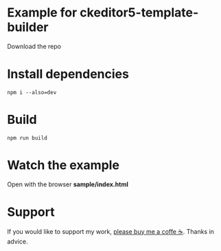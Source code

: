 # Example for ckeditor5-template-builder

Download the repo

# Install dependencies

```shell
npm i --also=dev
```

# Build

```shell
npm run build
```

# Watch the example

Open with the browser **sample/index.html**

# Support

If you would like to support my work, [please buy me a coffe ☕](https://www.paypal.com/cgi-bin/webscr?cmd=_s-xclick&hosted_button_id=HRVBJMSU9CQXW).
Thanks in advice.
